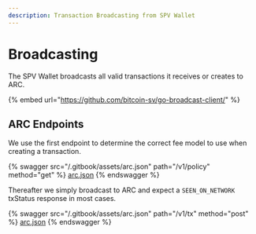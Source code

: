 ```yaml
---
description: Transaction Broadcasting from SPV Wallet
---
```


# Broadcasting

The SPV Wallet broadcasts all valid transactions it receives or creates to ARC.

{% embed url="https://github.com/bitcoin-sv/go-broadcast-client/" %}

## ARC Endpoints

We use the first endpoint to determine the correct fee model to use when creating a transaction.

{% swagger src="/.gitbook/assets/arc.json" path="/v1/policy" method="get" %}
[arc.json](/.gitbook/assets/arc.json)
{% endswagger %}

Thereafter we simply broadcast to ARC and expect a `SEEN_ON_NETWORK` txStatus response in most cases.

{% swagger src="/.gitbook/assets/arc.json" path="/v1/tx" method="post" %}
[arc.json](/.gitbook/assets/arc.json)
{% endswagger %}

